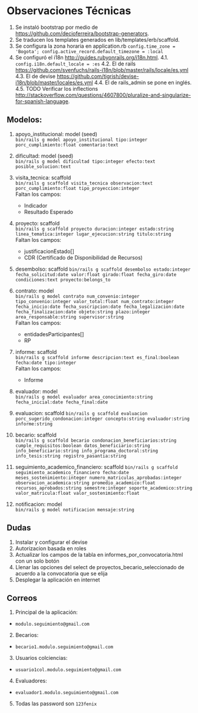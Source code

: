 Observaciones Técnicas
======================

1. Se instaló bootstrap por medio de https://github.com/decioferreira/bootstrap-generators.
2. Se traducen los templates generados en lib/templates/erb/scaffold.
3. Se configura la zona horaria en application.rb `config.time_zone = 'Bogota'; config.active_record.default_timezone = :local`
4. Se configuró el i18n http://guides.rubyonrails.org/i18n.html.
   4.1. `config.i18n.default_locale = :es`
   4.2. El de rails https://github.com/svenfuchs/rails-i18n/blob/master/rails/locale/es.yml
   4.3. El de devise https://github.com/tigrish/devise-i18n/blob/master/locales/es.yml
   4.4. El de rails_admin se pone en inglés.
   4.5. TODO Verificar los inflections http://stackoverflow.com/questions/4607800/pluralize-and-singularize-for-spanish-language.

Modelos:
--------

1. apoyo_institucional: model (seed)  
  `bin/rails g model apoyo_institucional tipo:integer porc_cumplimiento:float comentario:text`

2. dificultad: model (seed)  
  `bin/rails g model dificultad tipo:integer efecto:text posible_solucion:text`

3. visita_tecnica: scaffold  
  `bin/rails g scaffold visita_tecnica observacion:text porc_cumplimiento:float tipo_proyeccion:integer`  
  Faltan los campos:
    * Indicador
    * Resultado Esperado

4. proyecto: scaffold  
  `bin/rails g scaffold proyecto duracion:integer estado:string linea_tematica:integer lugar_ejecucion:string titulo:string`  
  Faltan los campos:
    * justificacionEstado[]
    * CDR (Certificado de Disponibilidad de Recursos)

5. desembolso: scaffold
  `bin/rails g scaffold desembolso estado:integer fecha_solicitud:date valor:float girado:float fecha_giro:date condiciones:text proyecto:belongs_to`

6. contrato: model  
  `bin/rails g model contrato num_convenio:integer tipo_convenio:integer valor_total:float num_contrato:integer fecha_inicio:date fecha_suscripcion:date fecha_legalizacion:date fecha_finalizacion:date objeto:string plazo:integer area_responsable:string supervisor:string`  
  Faltan los campos:  
    * entidadesParticipantes[]  
    * RP  

7. informe: scaffold  
  `bin/rails g scaffold informe descripcion:text es_final:boolean fecha:date tipo:integer`  
  Faltan los campos:  
    * Informe

8. evaluador: model  
  `bin/rails g model evaluador area_conocimiento:string fecha_inicial:date fecha_final:date`  

9. evaluacion: scaffold
  `bin/rails g scaffold evaluacion porc_sugerido_condonacion:integer concepto:string evaluador:string informe:string`

10. becario: scaffold  
  `bin/rails g scaffold becario condonacion_beneficiarios:string cumple_requisitos:boolean datos_beneficiario:string info_beneficiario:string info_programa_doctoral:string info_tesis:string registro_pasantia:string`  

11. seguimiento_academico_financiero: scaffold
  `bin/rails g scaffold seguimiento_academico_financiero fecha:date meses_sostenimiento:integer numero_matriculas_aprobadas:integer observacion_academica:string promedio_academico:float recursos_aprobados:string semestre:integer soporte_academico:string valor_matricula:float valor_sostenimiento:float`

12. notificacion: model  
   `bin/rails g model notificacion mensaje:string`


Dudas
-----

1. Instalar y configurar el devise
2. Autorizacion basada en roles
3. Actualizar los campos de la tabla en informes_por_convocatoria.html con un solo botón
4. Llenar las opciones del select de proyectos_becario_seleccionado de acuerdo a la convocatoria que se elija
5. Desplegar la aplicación en internet

Correos
-------

1. Principal de la aplicación:
* `modulo.seguimiento@gmail.com`
2. Becarios:  
* `becario1.modulo.seguimiento@gmail.com`
3. Usuarios colciencias:
* `usuario1col.modulo.seguimiento@gmail.com`
4. Evaluadores:  
  * `evaluador1.modulo.seguimiento@gmail.com`
5. Todas las password son `123fenix`
